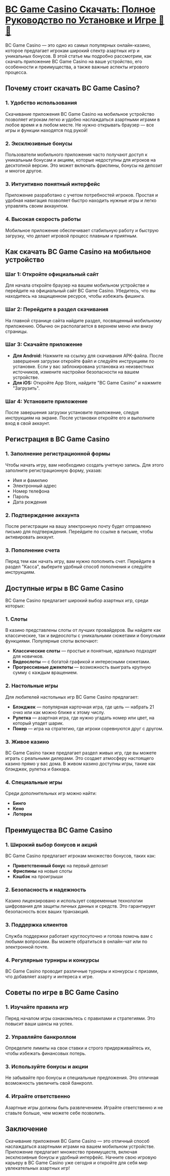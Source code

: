 # [BC Game Casino Скачать: Полное Руководство по Установке и Игре 🎲📲](https://partnerbcgame.com/d9b112f90)

BC Game Casino — это одно из самых популярных онлайн-казино, которое предлагает игрокам широкий спектр азартных игр и уникальных бонусов. В этой статье мы подробно рассмотрим, как скачать приложение BC Game Casino на ваше устройство, его особенности и преимущества, а также важные аспекты игрового процесса.

## Почему стоит скачать BC Game Casino?

### 1. Удобство использования

Скачивание приложения BC Game Casino на мобильное устройство позволяет игрокам легко и удобно наслаждаться азартными играми в любое время и в любом месте. Не нужно открывать браузер — все игры и функции находятся под рукой!

### 2. Эксклюзивные бонусы

Пользователи мобильного приложения часто получают доступ к уникальным бонусам и акциям, которые недоступны для игроков на десктопной версии. Это может включать фриспины, бонусы на депозит и многое другое.

### 3. Интуитивно понятный интерфейс

Приложение разработано с учетом потребностей игроков. Простая и удобная навигация позволяет быстро находить нужные игры и легко управлять своим аккаунтом.

### 4. Высокая скорость работы

Мобильное приложение обеспечивает стабильную работу и быструю загрузку, что делает игровой процесс плавным и приятным.

## Как скачать BC Game Casino на мобильное устройство

### Шаг 1: Откройте официальный сайт

Для начала откройте браузер на вашем мобильном устройстве и перейдите на официальный сайт BC Game Casino. Убедитесь, что вы находитесь на защищенном ресурсе, чтобы избежать фишинга.

### Шаг 2: Перейдите в раздел скачивания

На главной странице сайта найдите раздел, посвященный мобильному приложению. Обычно он располагается в верхнем меню или внизу страницы.

### Шаг 3: Скачайте приложение

* **Для Android:** Нажмите на ссылку для скачивания APK-файла. После завершения загрузки откройте файл и следуйте инструкциям по установке. Если у вас заблокирована установка из неизвестных источников, измените настройки безопасности на вашем устройстве.
* **Для iOS:** Откройте App Store, найдите "BC Game Casino" и нажмите "Загрузить".

### Шаг 4: Установите приложение

После завершения загрузки установите приложение, следуя инструкциям на экране. После установки откройте его и выполните вход в свой аккаунт.

## Регистрация в BC Game Casino

### 1. Заполнение регистрационной формы

Чтобы начать игру, вам необходимо создать учетную запись. Для этого заполните регистрационную форму, указав:

* Имя и фамилию
* Электронный адрес
* Номер телефона
* Пароль
* Дата рождения

### 2. Подтверждение аккаунта

После регистрации на вашу электронную почту будет отправлено письмо для подтверждения. Перейдите по ссылке в письме, чтобы активировать аккаунт.

### 3. Пополнение счета

Перед тем как начать игру, вам нужно пополнить счет. Перейдите в раздел "Касса", выберите удобный способ пополнения и следуйте инструкциям.

## Доступные игры в BC Game Casino

BC Game Casino предлагает широкий выбор азартных игр, среди которых:

### 1. Слоты

В казино представлены слоты от лучших провайдеров. Вы найдете как классические, так и видеослоты с уникальными сюжетами и бонусными функциями. Популярные слоты включают:

* **Классические слоты** — простые и понятные, идеально подходят для новичков.
* **Видеослоты** — с богатой графикой и интересными сюжетами.
* **Прогрессивные джекпоты** — возможность выиграть крупную сумму с каждым вращением.

### 2. Настольные игры

Для любителей настольных игр BC Game Casino предлагает:

* **Блэкджек** — популярная карточная игра, где цель — набрать 21 очко или как можно ближе к этому числу.
* **Рулетка** — азартная игра, где нужно угадать номер или цвет, на который упадет шарик.
* **Покер** — игра на стратегию, где игроки соревнуются друг с другом.

### 3. Живое казино

BC Game Casino также предлагает раздел живых игр, где вы можете играть с реальными дилерами. Это создает атмосферу настоящего казино прямо у вас дома. В живом казино доступны игры, такие как блэкджек, рулетка и баккара.

### 4. Специальные игры

Среди дополнительных игр можно найти:

* **Бинго**
* **Кено**
* **Лотереи**

## Преимущества BC Game Casino

### 1. Широкий выбор бонусов и акций

BC Game Casino предлагает игрокам множество бонусов, таких как:

* **Приветственный бонус** на первый депозит
* **Фриспины** на новые слоты
* **Кэшбэк** на проигрыши

### 2. Безопасность и надежность

Казино лицензировано и использует современные технологии шифрования для защиты личных данных и средств. Это гарантирует безопасность всех ваших транзакций.

### 3. Поддержка клиентов

Служба поддержки работает круглосуточно и готова помочь вам с любыми вопросами. Вы можете обратиться в онлайн-чат или по электронной почте.

### 4. Регулярные турниры и конкурсы

BC Game Casino проводит различные турниры и конкурсы с призами, что добавляет азарту и интереса к игре.

## Советы по игре в BC Game Casino

### 1. Изучайте правила игр

Перед началом игры ознакомьтесь с правилами и стратегиями. Это повысит ваши шансы на успех.

### 2. Управляйте банкроллом

Определите лимиты на свои ставки и строго придерживайтесь их, чтобы избежать финансовых потерь.

### 3. Используйте бонусы и акции

Не забывайте про бонусы и специальные предложения. Это отличная возможность увеличить свой банкролл.

### 4. Играйте ответственно

Азартные игры должны быть развлечением. Играйте ответственно и не ставьте больше, чем можете себе позволить.

## Заключение

Скачивание приложения BC Game Casino — это отличный способ наслаждаться азартными играми на вашем мобильном устройстве. Приложение предлагает множество преимуществ, включая эксклюзивные бонусы и удобный интерфейс. Начните свою игровую карьеру в BC Game Casino уже сегодня и откройте для себя мир увлекательных азартных игр!
